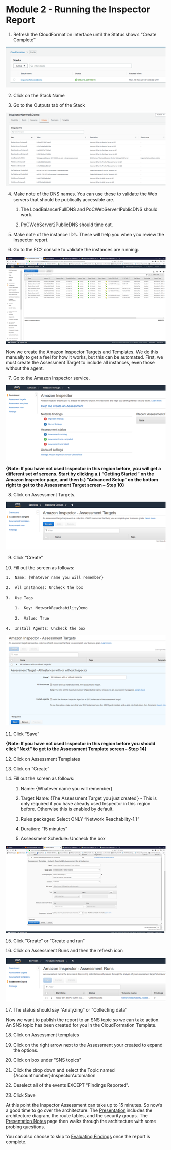 Module 2 - Running the Inspector Report
=======================================

1.  Refresh the CloudFormation interface until the Status shows “Create Complete”

![](./images/mod2-1-create-complete.png)

2.  Click on the Stack Name

3.  Go to the Outputs tab of the Stack

![](./images/mod2-2-cloudformation-outputs.png)

4.  Make note of the DNS names. You can use these to validate the Web servers that should be publically accessible are.

    1.  The LoadBalancerFullDNS and PoCWebServer1PublicDNS should work.

    2.  PoCWebServer2PublicDNS should time out.

5.  Make note of the instance ID’s. These will help you when you review the Inspector report.

6.  Go to the EC2 console to validate the instances are running.

![](./images/mod2-3-ec2-validate.png)

Now we create the Amazon Inspector Targets and Templates. We do this manually to get a feel for how it works, but this can be automated. First, we must create the Assessment Target to include all instances, even those without the agent.

7.  Go to the Amazon Inspector service.

![](./images/mod2-4-inspector.png)

**{Note: If you have not used Inspector in this region before, you will get a different set of screens. Start by clicking a.) “Getting Started” on the Amazon Inspector page, and then b.) “Advanced Setup” on the bottom right to get to the Assessment Target screen – Step 10}**

8.  Click on Assessment Targets.

![](./images/mod2-5-targets.png)

9.  Click “Create”

10.  Fill out the screen as follows:

    1.  Name: {Whatever name you will remember}

    2.  All Instances: Uncheck the box

    3.  Use Tags

        1.  Key: NetworkReachabilityDemo

        2.  Value: True

    4.  Install Agents: Uncheck the box

![](./images/mod2-6-targets-2.png)

11.	Click “Save”

**{Note: If you have not used Inspector in this region before you should click "Next" to get to the Assessment Template screen – Step 14}**

12.	Click on Assessment Templates

13.	Click on “Create”

14.	Fill out the screen as follows:

    1.  Name: {Whatever name you will remember}

    2.  Target Name: {The Assessment Target you just created} - This is only required if you have already used Inspector in this region before. Otherwise this is enabled by default.

    3.  Rules packages: Select ONLY “Network Reachability-1.1”

    4.  Duration: “15 minutes”

    5.  Assessment Schedule: Uncheck the box
	
![](./images/mod2-7-templates.png)

15.	Click “Create” or “Create and run”

16.	Click on Assessment Runs and then the refresh icon

![](./images/mod2-8-runs.png)

17.	The status should say “Analyzing” or “Collecting data”

Now we want to publish the report to an SNS topic so we can take action. An SNS topic has been created for you in the CloudFormation Template.

18.	Click on Assessment templates

19.	Click on the right arrow next to the Assessment your created to expand the options.

20.	Click on box under "SNS topics"

21.	Click the drop down and select the Topic named {Accountnumber}:InspectorAutomation

22.	Deselect all of the events EXCEPT "Findings Reported".

23.	Click Save

At this point the Inspector Assessment can take up to 15 minutes. So now’s a good time to go over the architecture. The [Presentation](./resources/demo-support-presentation.pdf) includes the architecture diagram, the route tables, and the security groups. The [Presentation Notes](presentation-notes.md) page then walks through the architecture with some probing questions.

You can also choose to skip to [Evaluating Findings](03-evaluate-findings.md) once the report is complete.